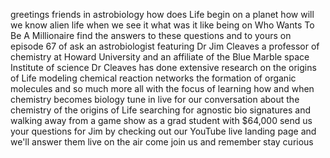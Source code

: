 greetings friends in astrobiology how does Life begin on a planet how will we know alien life when we see it what was it like being on Who Wants To Be A Millionaire find the answers to these questions and to yours on episode 67 of ask an astrobiologist featuring Dr Jim Cleaves a professor of chemistry at Howard University and an affiliate of the Blue Marble space Institute of science Dr Cleaves has done extensive research on the origins of Life modeling chemical reaction networks the formation of organic molecules and so much more all with the focus of learning how and when chemistry becomes biology tune in live for our conversation about the chemistry of the origins of Life searching for agnostic bio signatures and walking away from a game show as a grad student with $64,000 send us your questions for Jim by checking out our YouTube live landing page and we'll answer them live on the air come join us and remember stay curious